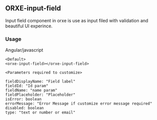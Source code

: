 ## ORXE-input-field

Input field component in orxe is use as input filed with validation and beautiful UI experince.

### Usage

Angular/javascript

```
<Default>
<orxe-input-field></orxe-input-field>

<Parameters required to customize>

fieldDisplayName: "Field label"
fieldId: "Id param"
fieldName: "name param"
fieldPlaceholder: "Placeholder"
isError: boolean
errorMessage: "Error Message if customize error message required"
disabled: boolean
type: "text or number or email"

```



